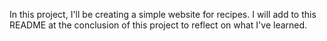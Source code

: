 In this project, I'll be creating a simple website for recipes. I will add to this README at the conclusion of this project to reflect on what I've learned.